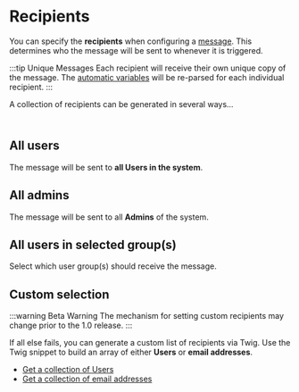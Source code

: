 # Recipients

You can specify the **recipients** when configuring a [message](/messages/). This determines who the message will be sent to whenever it is triggered.

:::tip Unique Messages
Each recipient will receive their own unique copy of the message. The [automatic variables](/messages/variables/) will be re-parsed for each individual recipient.
:::

A collection of recipients can be generated in several ways...

<img class="dropshadow" :src="$withBase('/images/recipients/recipients-type.png')" alt="" style="max-width:360px; margin-top:10px">

## All users

The message will be sent to **all Users in the system**. 

## All admins

The message will be sent to all **Admins** of the system.

## All users in selected group(s)

Select which user group(s) should receive the message.

<!--

[SCREENSHOT]

## Specific users

Select individual Users to receive the message.

[SCREENSHOT]

## Specific email addresses

Enter specific email addresses to receive the message.

[SCREENSHOT]

-->

## Custom selection

:::warning Beta Warning
The mechanism for setting custom recipients may change prior to the 1.0 release.
:::

If all else fails, you can generate a custom list of recipients via Twig. Use the Twig snippet to build an array of either **Users** or **email addresses**.

- [Get a collection of Users](/recipients/custom-users/)
- [Get a collection of email addresses](/recipients/custom-emails/)

<img class="dropshadow" :src="$withBase('/images/recipients/custom-recipients.png')" alt="" style="max-width:420px; margin-top:8px">

